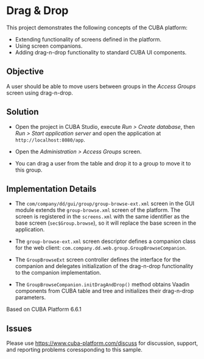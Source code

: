 # Drag & Drop

This project demonstrates the following concepts of the CUBA platform:

* Extending functionality of screens defined in the platform.
* Using screen companions.
* Adding drag-n-drop functionality to standard CUBA UI components.
 
## Objective

A user should be able to move users between groups in the _Access Groups_ screen using drag-n-drop.

## Solution

* Open the project in CUBA Studio, execute _Run > Create database_, then _Run > Start application server_ and open the application at `http://localhost:8080/app`.

* Open the _Administration > Access Groups_ screen.

* You can drag a user from the table and drop it to a group to move it to this group.

## Implementation Details

* The `com/company/dd/gui/group/group-browse-ext.xml` screen in the GUI module extends the `group-browse.xml` screen of the platform. The screen is registered in the `screens.xml` with the same identifier as the base screen (`sec$Group.browse`), so it will replace the base screen in the application.      

* The `group-browse-ext.xml` screen descriptor defines a companion class for the web client: `com.company.dd.web.group.GroupBrowseCompanion`.

* The `GroupBrowseExt` screen controller defines the interface for the companion and delegates initialization of the drag-n-drop functionality to the companion implementation.

* The `GroupBrowseCompanion.initDragAndDrop()` method obtains Vaadin components from CUBA table and tree and initializes their drag-n-drop parameters.

Based on CUBA Platform 6.6.1

## Issues
Please use https://www.cuba-platform.com/discuss for discussion, support, and reporting problems coressponding to this sample.
